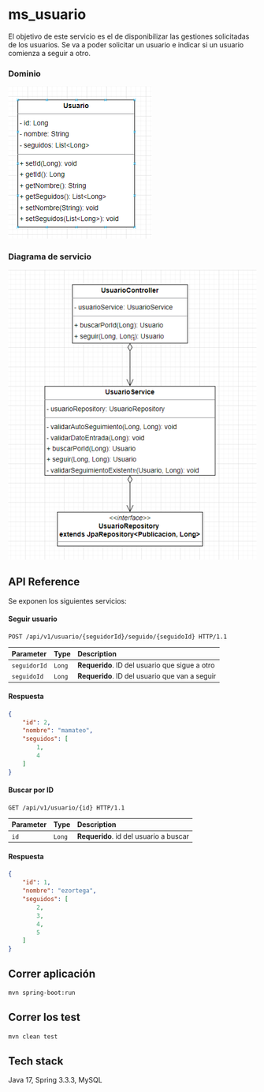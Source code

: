 # ms_usuario
El objetivo de este servicio es el de disponibilizar las gestiones solicitadas de los usuarios. Se va a poder solicitar un usuario e indicar si un usuario comienza a seguir a otro.

### Dominio
![Domain.png](doc%2FImagenes%20Readme%2FDomain.png)

### Diagrama de servicio
![Diagrama de clases.png](doc%2FImagenes%20Readme%2FDiagrama%20de%20clases.png)

## API Reference

Se exponen los siguientes servicios:

#### Seguir usuario
```http
POST /api/v1/usuario/{seguidorId}/seguido/{seguidoId} HTTP/1.1
```
| Parameter | Type     | Description                                    |
| :-------- | :------- |:-----------------------------------------------|
| `seguidorId` | `Long` | **Requerido**. ID del usuario que sigue a otro |
| `seguidoId` | `Long` | **Requerido**. ID del usuario que van a seguir |
#### Respuesta
```json
{
    "id": 2,
    "nombre": "mamateo",
    "seguidos": [
        1,
        4
    ]
}
```

#### Buscar por ID
```http
GET /api/v1/usuario/{id} HTTP/1.1
```
| Parameter | Type     | Description                            |
| :-------- | :------- |:---------------------------------------|
| `id`      | `Long` | **Requerido**. id del usuario a buscar |
#### Respuesta
```json
{
    "id": 1,
    "nombre": "ezortega",
    "seguidos": [
        2,
        3,
        4,
        5
    ]
}
```
## Correr aplicación
```bash
mvn spring-boot:run
```
## Correr los test
```bash
mvn clean test
```
## Tech stack
Java 17, Spring 3.3.3, MySQL
